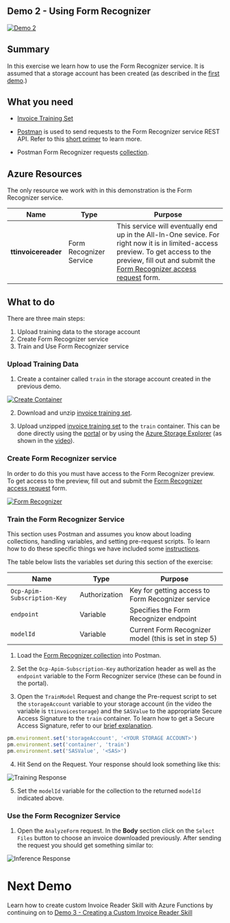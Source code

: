 ## Demo 2 - Using Form Recognizer

[![Demo 2](images/demo2.png)](https://globaleventcdn.blob.core.windows.net/assets/aiml/aiml10/videos/Demo2.mp4 "Demo 2")

## Summary
In this exercise we learn how to use the Form Recognizer service. It is assumed that a storage account has been created (as described in the [first demo](demo1.md).)


## What you need
- [Invoice Training Set](https://globaleventcdn.blob.core.windows.net/assets/aiml/aiml10/data/training.zip)

- [Postman](https://www.getpostman.com/) is used to send requests to the Form Recognizer service REST API. Refer to this [short primer](postman.md) to learn more.

- Postman Form Recognizer requests [collection](src/Collections/Form_Recognizer.postman_collection.json).

## Azure Resources
The only resource we work with in this demonstration is the Form Recognizer service.


| Name                       | Type                            | Purpose                    |
| -------------------------- | ------------------------------- | ------------------------- |
| **ttinvoicereader**       | Form Recognizer Service         | This service will eventually end up in the All-In-One sevice. For right now it is in limited-access preview. To get access to the preview, fill out and submit the [Form Recognizer access request](https://aka.ms/FormRecognizerRequestAccess) form.  |


## What to do

There are three main steps:
1. Upload training data to the storage account
2. Create Form Recognizer service
3. Train and Use Form Recognizer service

### Upload Training Data


1. Create a container called `train` in the storage account created in the previous demo.

[![Create Container](images/create_container.png)](https://docs.microsoft.com/en-us/azure/storage/blobs/storage-quickstart-blobs-portal?WT.mc_id=msignitethetour2019-github-aiml10 "Create Container")

2. Download and unzip [invoice training set](https://globaleventcdn.blob.core.windows.net/assets/aiml/aiml10/data/training.zip).

3. Upload unzipped [invoice training set](https://globaleventcdn.blob.core.windows.net/assets/aiml/aiml10/data/training.zip) to the `train` container. This can be done directly using the [portal](https://docs.microsoft.com/en-us/azure/storage/blobs/storage-quickstart-blobs-portal?WT.mc_id=msignitethetour2019-github-aiml10#upload-a-block-blob) or by using the [Azure Storage Explorer](https://docs.microsoft.com/en-us/azure/vs-azure-tools-storage-explorer-blobs?WT.mc_id=msignitethetour2019-github-aiml10) (as shown in the [video](https://globaleventcdn.blob.core.windows.net/assets/aiml/aiml10/videos/Demo2.mp4 "Demo 1")).

### Create Form Recognizer service

In order to do this you must have access to the Form Recognizer preview. To get access to the preview, fill out and submit the [Form Recognizer access request](https://aka.ms/FormRecognizerRequestAccess) form. 


[![Form Recognizer](images/form_recognizer.png)](https://docs.microsoft.com/en-us/azure/cognitive-services/form-recognizer/overview?WT.mc_id=msignitethetour2019-github-aiml10#request-access "Form Recognizer")

### Train the Form Recognizer Service

This section uses Postman and assumes you know about loading collections, handling variables, and setting pre-request scripts. To learn how to do these specific things we have included some [instructions](postman.md).

The table below lists the variables set during this section of the exercise:

| Name                       | Type                            | Purpose                    |
| -------------------------- | ------------------------------- | ------------------------- |
| `Ocp-Apim-Subscription-Key`       | Authorization         | Key for getting access to Form Recognizer service  |
| `endpoint`       | Variable         | Specifies the Form Recognizer endpoint  |
| `modelId`       | Variable         | Current Form Recognizer model (this is set in step 5)  |

1. Load the [Form Recognizer collection](src/Collections/Form_Recognizer.postman_collection.json) into Postman.

2. Set the `Ocp-Apim-Subscription-Key` authorization header as well as the `endpoint` variable to the Form Recognizer service (these can be found in the portal).

3. Open the `TrainModel` Request and change the Pre-request script to set the `storageAccount` variable to your storage account (in the video the variable is `ttinvoicestorage`) and the `SASValue` to the appropriate Secure Access Signature to the `train` container. To learn how to get a Secure Access Signature, refer to our [brief explanation](sas.md).

```javascript
pm.environment.set('storageAccount', '<YOUR STORAGE ACCOUNT>')
pm.environment.set('container', 'train')
pm.environment.set('SASValue', '<SAS>')
```

4. Hit Send on the Request. Your response should look something like this:

![Training Response](images/form_training.png "Training Response")

5. Set the `modelId` variable for the collection to the returned `modelId` indicated above.


### Use the Form Recognizer Service

1. Open the `AnalyzeForm` request. In the **Body** section click on the `Select Files` button to choose an invoice downloaded previously. After sending the request you should get something similar to:

![Inference Response](images/form_inference.png "Inference Response")

# Next Demo
Learn how to create custom Invoice Reader Skill with Azure Functions by continuing on to [Demo 3 - Creating a Custom Invoice Reader Skill](demo3.md)
